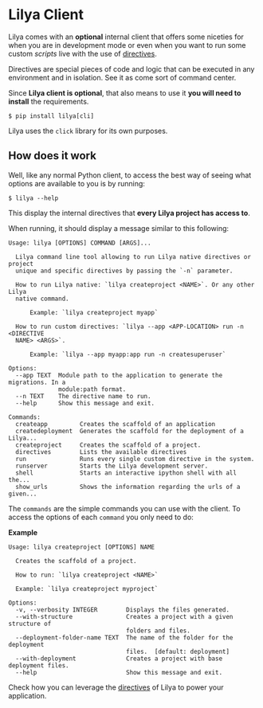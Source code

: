 # Lilya Client

Lilya comes with an **optional** internal client that offers some niceties for when you are
in development mode or even when you want to run some custom *scripts* live with the use of
[directives](./directives/directives.md).

Directives are special pieces of code and logic that can be executed in any environment and in
isolation. See it as come sort of command center.

Since **Lilya client is optional**, that also means to use it **you will need to install** the
requirements.

```shell
$ pip install lilya[cli]
```

Lilya uses the `click` library for its own purposes.

## How does it work

Well, like any normal Python client, to access the best way of seeing what options are available
to you is by running:

```shell
$ lilya --help
```

This display the internal directives that **every Lilya project has access to**.

When running, it should display a message similar to this following:

```shell
Usage: lilya [OPTIONS] COMMAND [ARGS]...

  Lilya command line tool allowing to run Lilya native directives or project
  unique and specific directives by passing the `-n` parameter.

  How to run Lilya native: `lilya createproject <NAME>`. Or any other Lilya
  native command.

      Example: `lilya createproject myapp`

  How to run custom directives: `lilya --app <APP-LOCATION> run -n <DIRECTIVE
  NAME> <ARGS>`.

      Example: `lilya --app myapp:app run -n createsuperuser`

Options:
  --app TEXT  Module path to the application to generate the migrations. In a
              module:path format.
  --n TEXT    The directive name to run.
  --help      Show this message and exit.

Commands:
  createapp         Creates the scaffold of an application
  createdeployment  Generates the scaffold for the deployment of a Lilya...
  createproject     Creates the scaffold of a project.
  directives        Lists the available directives
  run               Runs every single custom directive in the system.
  runserver         Starts the Lilya development server.
  shell             Starts an interactive ipython shell with all the...
  show_urls         Shows the information regarding the urls of a given...
```

The `commands` are the simple commands you can use with the client. To access the options of
each `command` you only need to do:

**Example**

```shell
Usage: lilya createproject [OPTIONS] NAME

  Creates the scaffold of a project.

  How to run: `lilya createproject <NAME>`

  Example: `lilya createproject myproject`

Options:
  -v, --verbosity INTEGER        Displays the files generated.
  --with-structure               Creates a project with a given structure of
                                 folders and files.
  --deployment-folder-name TEXT  The name of the folder for the deployment
                                 files.  [default: deployment]
  --with-deployment              Creates a project with base deployment files.
  --help                         Show this message and exit.
```

Check how you can leverage the [directives](./directives/directives.md) of Lilya to power your
application.
